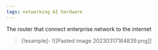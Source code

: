 ```yaml
---
tags: networking AI hardware 
---
```

The router that connect enterprise network to the internet
>[!example]-
>![[Pasted image 20230317164839.png]]